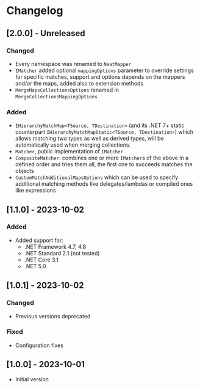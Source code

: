 # Changelog

## [2.0.0] - Unreleased

### Changed

- Every namespace was renamed to `NeatMapper`
- `IMatcher` added optional `mappingOptions` parameter to override settings for specific matches,
support and options depends on the mappers and/or the maps, added also to extension methods
- `MergeMapsCollectionsOptions` renamed in `MergeCollectionsMappingOptions`

### Added

- `IHierarchyMatchMap<TSource, TDestination>` (and its .NET 7+ static counterpart `IHierarchyMatchMapStatic<TSource, TDestination>`) which allows matching two types as well as derived types, will be automatically used when merging collections.
- `Matcher`, public implementation of `IMatcher`
- `CompositeMatcher`: combines one or more `IMatcher`s of the above in a defined order and tries them all, the first one to succeeds matches the objects
- `CustomMatchAdditionalMapsOptions` which can be used to specify additional matching methods like delegates/lambdas or compiled ones like expressions

## [1.1.0] - 2023-10-02

### Added

- Added support for:
  - .NET Framework 4.7, 4.8
  - .NET Standard 2.1 (not tested)
  - .NET Core 3.1
  - .NET 5.0

## [1.0.1] - 2023-10-02

### Changed

- Previous versions deprecated

### Fixed

- Configuration fixes

## [1.0.0] - 2023-10-01

- Initial version